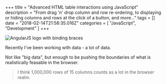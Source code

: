 +++
title = "Advanced HTML table interactions using JavaScript"
description = "From drag 'n' drop column and row re-ordering, to displaying or hiding columns and rows at the click of a button, and more..."
tags = []
date = "2018-02-14T21:58:35.016Z"
categories = [
    "JavaScript",
    "Development"
]
+++

![AngularJS logo with binding braces](/images/update-angular-js-bindings.png)

Recently I've been working with data - a lot of data.

Not like "big data", but enough to be pushing the boundaries of what is realistically feasable in the browser.

 > I think 1,000,000 rows of 15 columns counts as a lot in the browser realm.

